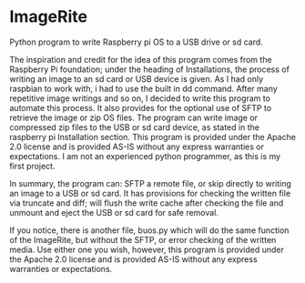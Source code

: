 # ImageRite
Python program to write Raspberry pi OS  to a USB drive or sd card.

The inspiration and credit for the idea of this program comes from the Raspberry Pi foundation; under the heading of Installations, the process of writing an image to an sd card or USB device is given.  As I had only raspbian to work with, i had to use the built in dd command. After many repetitive image writings and so on, I decided to write this program to automate this process. It also provides for the optional use of SFTP to retrieve the image or zip OS files. The program can write image or compressed zip files to the USB or sd card device, as stated in the raspberry pi Installation section. This program is provided under the Apache 2.0 license and is provided AS-IS without any express warranties or expectations. I am not an experienced python programmer, as this is my first project. 

In summary, the program can: SFTP a remote file, or skip directly to writing an image to a USB or sd card. It has provisions for checking the written file via truncate and diff; will flush the write cache after checking the file and unmount and eject the USB or sd card for safe removal.

If you notice, there is another file, buos.py which will do the same function of the ImageRite, but without the SFTP, or error checking of the written media. Use either one you wish, however, this program is provided under the Apache 2.0 license and is provided AS-IS without any express warranties or expectations.
